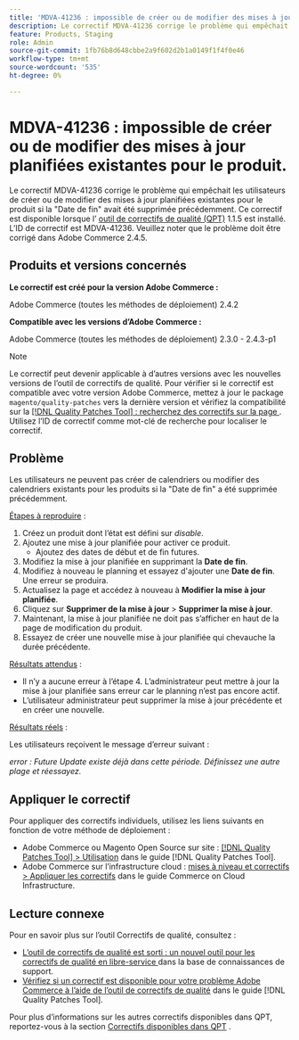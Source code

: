 ```yaml
---
title: 'MDVA-41236 : impossible de créer ou de modifier des mises à jour planifiées existantes pour le produit'
description: Le correctif MDVA-41236 corrige le problème qui empêchait les utilisateurs de créer ou de modifier des mises à jour planifiées existantes pour le produit si la "Date de fin" avait été supprimée précédemment. Ce correctif est disponible lorsque l’[outil de correctifs de qualité (QPT)](https://experienceleague.adobe.com/en/docs/commerce-knowledge-base/kb/announcements/commerce-announcements/magento-quality-patches-released-new-tool-to-self-serve-quality-patches) 1.1.5 est installé. L’ID de correctif est MDVA-41236. Veuillez noter que le problème doit être corrigé dans Adobe Commerce 2.4.5.
feature: Products, Staging
role: Admin
source-git-commit: 1fb76b8d648cbbe2a9f602d2b1a0149f1f4f0e46
workflow-type: tm+mt
source-wordcount: '535'
ht-degree: 0%

---
```


# MDVA-41236 : impossible de créer ou de modifier des mises à jour planifiées existantes pour le produit.

Le correctif MDVA-41236 corrige le problème qui empêchait les utilisateurs de créer ou de modifier des mises à jour planifiées existantes pour le produit si la &quot;Date de fin&quot; avait été supprimée précédemment. Ce correctif est disponible lorsque l’ [outil de correctifs de qualité (QPT)](https://experienceleague.adobe.com/en/docs/commerce-knowledge-base/kb/announcements/commerce-announcements/magento-quality-patches-released-new-tool-to-self-serve-quality-patches) 1.1.5 est installé. L’ID de correctif est MDVA-41236. Veuillez noter que le problème doit être corrigé dans Adobe Commerce 2.4.5.

## Produits et versions concernés

**Le correctif est créé pour la version Adobe Commerce :**

Adobe Commerce (toutes les méthodes de déploiement) 2.4.2

**Compatible avec les versions d’Adobe Commerce :**

Adobe Commerce (toutes les méthodes de déploiement) 2.3.0 - 2.4.3-p1

>[!NOTE]
>
>Le correctif peut devenir applicable à d’autres versions avec les nouvelles versions de l’outil de correctifs de qualité. Pour vérifier si le correctif est compatible avec votre version Adobe Commerce, mettez à jour le package `magento/quality-patches` vers la dernière version et vérifiez la compatibilité sur la [[!DNL Quality Patches Tool] : recherchez des correctifs sur la page ](https://experienceleague.adobe.com/en/docs/commerce-knowledge-base/kb/announcements/commerce-announcements/magento-quality-patches-released-new-tool-to-self-serve-quality-patches). Utilisez l’ID de correctif comme mot-clé de recherche pour localiser le correctif.

## Problème

Les utilisateurs ne peuvent pas créer de calendriers ou modifier des calendriers existants pour les produits si la &quot;Date de fin&quot; a été supprimée précédemment.

<u>Étapes à reproduire</u> :

1. Créez un produit dont l’état est défini sur *disable*.
1. Ajoutez une mise à jour planifiée pour activer ce produit.
   * Ajoutez des dates de début et de fin futures.
1. Modifiez la mise à jour planifiée en supprimant la **Date de fin**.
1. Modifiez à nouveau le planning et essayez d&#39;ajouter une **Date de fin**. Une erreur se produira.
1. Actualisez la page et accédez à nouveau à **Modifier la mise à jour planifiée**.
1. Cliquez sur **Supprimer de la mise à jour** > **Supprimer la mise à jour**.
1. Maintenant, la mise à jour planifiée ne doit pas s’afficher en haut de la page de modification du produit.
1. Essayez de créer une nouvelle mise à jour planifiée qui chevauche la durée précédente.

<u>Résultats attendus</u> :

* Il n’y a aucune erreur à l’étape 4. L’administrateur peut mettre à jour la mise à jour planifiée sans erreur car le planning n’est pas encore actif.
* L’utilisateur administrateur peut supprimer la mise à jour précédente et en créer une nouvelle.

<u>Résultats réels</u> :

Les utilisateurs reçoivent le message d’erreur suivant :

*error : Future Update existe déjà dans cette période. Définissez une autre plage et réessayez.*


## Appliquer le correctif

Pour appliquer des correctifs individuels, utilisez les liens suivants en fonction de votre méthode de déploiement :

* Adobe Commerce ou Magento Open Source sur site : [[!DNL Quality Patches Tool] > Utilisation](/help/tools/quality-patches-tool/usage.md) dans le guide [!DNL Quality Patches Tool].
* Adobe Commerce sur l’infrastructure cloud : [mises à niveau et correctifs > Appliquer les correctifs](https://experienceleague.adobe.com/docs/commerce-cloud-service/user-guide/develop/upgrade/apply-patches.html) dans le guide Commerce on Cloud Infrastructure.

## Lecture connexe

Pour en savoir plus sur l’outil Correctifs de qualité, consultez :

* [ L’outil de correctifs de qualité est sorti : un nouvel outil pour les correctifs de qualité en libre-service ](https://experienceleague.adobe.com/en/docs/commerce-knowledge-base/kb/announcements/commerce-announcements/magento-quality-patches-released-new-tool-to-self-serve-quality-patches) dans la base de connaissances de support.
* [Vérifiez si un correctif est disponible pour votre problème Adobe Commerce à l’aide de l’outil de correctifs de qualité](/help/tools/quality-patches-tool/patches-available-in-qpt/check-patch-for-magento-issue-with-magento-quality-patches.md) dans le guide [!DNL Quality Patches Tool].

Pour plus d’informations sur les autres correctifs disponibles dans QPT, reportez-vous à la section [Correctifs disponibles dans QPT](https://experienceleague.adobe.com/tools/commerce-quality-patches/index.html) .
